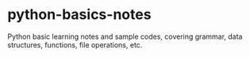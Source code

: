 # python-basics-notes
Python basic learning notes and sample codes, covering grammar, data structures, functions, file operations, etc.
